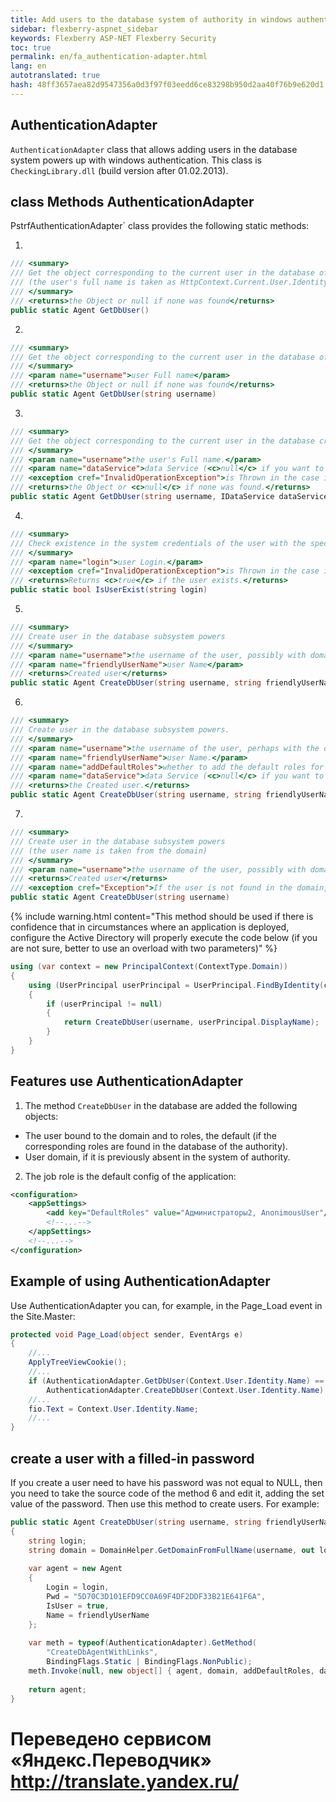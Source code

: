 ```yaml
--- 
title: Add users to the database system of authority in windows authentication 
sidebar: flexberry-aspnet_sidebar 
keywords: Flexberry ASP-NET Flexberry Security 
toc: true 
permalink: en/fa_authentication-adapter.html 
lang: en 
autotranslated: true 
hash: 48ff3657aea82d9547356a0d3f97f03eedd6ce83298b950d2aa40f76b9e620d1 
--- 
```


## AuthenticationAdapter 

`AuthenticationAdapter` class that allows adding users in the database system powers up with windows authentication. 
This class is `CheckingLibrary.dll` (build version after 01.02.2013). 

## class Methods AuthenticationAdapter 
PstrfAuthenticationAdapter` class provides the following static methods: 

1. 

```csharp
/// <summary> 
/// Get the object corresponding to the current user in the database of the authority 
/// (the user's full name is taken as HttpContext.Current.User.Identity.Name) 
/// </summary> 
/// <returns>the Object or null if none was found</returns> 
public static Agent GetDbUser()
``` 

2. 

```csharp
/// <summary> 
/// Get the object corresponding to the current user in the database of the authority 
/// </summary> 
/// <param name="username">user Full name</param> 
/// <returns>the Object or null if none was found</returns> 
public static Agent GetDbUser(string username)
``` 

3. 

```csharp 
/// <summary> 
/// Get the object corresponding to the current user in the database credentials. 
/// </summary> 
/// <param name="username">the user's Full name.</param> 
/// <param name="dataService">data Service (<c>null</c> if you want to use the default).</param> 
/// <exception cref="InvalidOperationException">is Thrown in the case if the authority system error occurred.</exception> 
/// <returns>the Object or <c>null</c> if none was found.</returns> 
public static Agent GetDbUser(string username, IDataService dataService)
``` 

4. 

```csharp
/// <summary> 
/// Check existence in the system credentials of the user with the specified login. 
/// </summary> 
/// <param name="login">user Login.</param> 
/// <exception cref="InvalidOperationException">is Thrown in the case if the authority system error occurred.</exception> 
/// <returns>Returns <c>true</c> if the user exists.</returns> 
public static bool IsUserExist(string login)
``` 

5. 

```csharp
/// <summary> 
/// Create user in the database subsystem powers 
/// </summary> 
/// <param name="username">the username of the user, possibly with domain name</param> 
/// <param name="friendlyUserName">user Name</param> 
/// <returns>Created user</returns> 
public static Agent CreateDbUser(string username, string friendlyUserName)
``` 

6. 

```csharp
/// <summary> 
/// Create user in the database subsystem powers. 
/// </summary> 
/// <param name="username">the username of the user, perhaps with the domain.</param> 
/// <param name="friendlyUserName">user Name.</param> 
/// <param name="addDefaultRoles">whether to add the default roles for the created user.</param> 
/// <param name="dataService">data Service (<c>null</c> if you want to use the default).</param> 
/// <returns>the Created user.</returns> 
public static Agent CreateDbUser(string username, string friendlyUserName, bool addDefaultRoles, IDataService dataService)
``` 

7. 

```csharp
/// <summary> 
/// Create user in the database subsystem powers 
/// (the user name is taken from the domain) 
/// </summary> 
/// <param name="username">the username of the user, possibly with domain name</param> 
/// <returns>Created user</returns> 
/// <exception cref="Exception">If the user is not found in the domain, will happen exception</exception> 
public static Agent CreateDbUser(string username)
``` 

{% include warning.html content="This method should be used if there is confidence that in circumstances where an application is deployed, configure the Active Directory will properly execute the code below (if you are not sure, better to use an overload with two parameters)" %} 

```csharp
using (var context = new PrincipalContext(ContextType.Domain))
{
	using (UserPrincipal userPrincipal = UserPrincipal.FindByIdentity(context, username))
	{
		if (userPrincipal != null)
		{
			return CreateDbUser(username, userPrincipal.DisplayName);
		}
	}
}
``` 

## Features use AuthenticationAdapter 

1. The method `CreateDbUser` in the database are added the following objects: 

* The user bound to the domain and to roles, the default (if the corresponding roles are found in the database of the authority). 
* User domain, if it is previously absent in the system of authority. 

2. The job role is the default config of the application: 

```xml
<configuration>
	<appSettings>
		<add key="DefaultRoles" value="Администраторы2, AnonimousUser"/>
		<!--...-->
	</appSettings>
	<!--...-->
</configuration>
``` 
## Example of using AuthenticationAdapter 

Use AuthenticationAdapter you can, for example, in the Page_Load event in the Site.Master: 

```csharp
protected void Page_Load(object sender, EventArgs e)
{
	//... 
	ApplyTreeViewCookie();
	//... 
	if (AuthenticationAdapter.GetDbUser(Context.User.Identity.Name) == null)
		AuthenticationAdapter.CreateDbUser(Context.User.Identity.Name);
	//... 
	fio.Text = Context.User.Identity.Name;
	//... 
}
``` 

## create a user with a filled-in password 

If you create a user need to have his password was not equal to NULL, then you need to take the source code of the method 6 and edit it, adding the set value of the password. Then use this method to create users. For example: 

```csharp
public static Agent CreateDbUser(string username, string friendlyUserName, bool addDefaultRoles, IDataService dataService)
{
    string login;
    string domain = DomainHelper.GetDomainFromFullName(username, out login);
 
    var agent = new Agent
    {
        Login = login,
        Pwd = "5D70C3D101EFD9CC0A69F4DF2DDF33B21E641F6A",
        IsUser = true,
        Name = friendlyUserName
    };
 
    var meth = typeof(AuthenticationAdapter).GetMethod(
        "CreateDbAgentWithLinks",
        BindingFlags.Static | BindingFlags.NonPublic);
    meth.Invoke(null, new object[] { agent, domain, addDefaultRoles, dataService });
 
    return agent;
}
``` 



 # Переведено сервисом «Яндекс.Переводчик» http://translate.yandex.ru/
